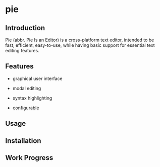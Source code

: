 # pie

## Introduction

Pie (abbr. Pie Is an Editor) is a cross-platform text editor, intended to be fast, efficient, easy-to-use, while having basic support for essential text editing features.

## Features

- graphical user interface

- modal editing

- syntax highlighting

- configurable

## Usage



## Installation



## Work Progress


